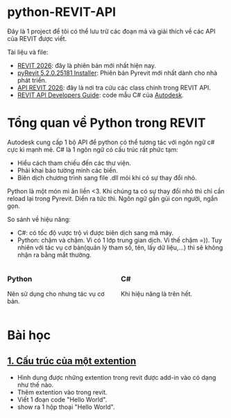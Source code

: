 # python-REVIT-API
Đây là 1 project để tôi có thể lưu trữ các đoạn mả và giải thích về các API của REVIT được viết.

Tài liệu và file:
 - [REVIT 2026](https://drive.google.com/file/d/1Sa2_jeIE9PyUkd2nIdfET08NyOALSWCo/view): đây là phiên bản mới nhất hiện nay.
 - [ pyRevit 5.2.0.25181 Installer](https://github.com/pyrevitlabs/pyRevit/releases/download/v5.2.0.25181%2B1332/pyRevit_5.2.0.25181_admin_signed.exe): Phiên bản Pyrevit mới nhất dành cho nhà phát triển.
 - [API REVIT 2026](https://www.revitapidocs.com/2026/): đây là nơi tra cứu các class chính trong REVIT API.
- [REVIT API Developers Guide](https://help.autodesk.com/view/RVT/2024/ENU/?guid=Revit_API_Revit_API_Developers_Guide_html): code mẫu C# của [Autodesk](https://help.autodesk.com/view/RVT/2024/ENU/).

# Tổng quan về Python trong REVIT

Autodesk cung cấp 1 bộ API để python có thể tương tác với ngôn ngữ c# cực kì mạnh mẻ. C# là 1 ngôn ngữ có cấu trúc rất phức tạm:
- Hiểu cách tham chiếu đến các thư viện.
- Phải khai báo tường minh các biến.
- Biên dịch chương trình sang file .dll mỏi khi có sự thay đổi nhỏ.

    
Python là một món mì ăn liền <3. Khi chúng ta có sự thay đổi nhỏ thì chỉ cần reload lại trong Pyrevit. Diển ra tức thì. Ngôn ngữ gần gủi con người, ngắn gọn.


So sánh về hiệu năng: </br>
+ C#:  có tốc độ vược trộ vì được biên dịch sang mã máy.
+ Python: chậm và chậm. Vì có 1 lớp trung gian dịch. Vì thế chậm =)). Tuy nhiên với tác vụ cơ bản(quản lý tham số, tên, lấy dữ liệu,...) thì sẽ không nhận ra bằng mắt thường.

<div style="display: flex; justify-content: space-between;">

  <div style="width: 48%;">
    <h3>Python</h3>
    <p>
        Nên sử dụng cho nhưng tác vụ cơ bản.
    </p>
  </div>

  <div style="width: 48%;">
    <h3>C#</h3>
    <p>
        Khi hiệu năng là trên hết.
    </p>
  </div>

</div>


# Bài học

## [1. Cấu trúc của một extention](source/chuong_1/README.md)
 - Hình dung được những extention trong revit được add-in vào có dạng như thế nào.
 - Thêm extention vào trong revit.
 - Viết 1 đoạn code "Hello World".
 - show ra 1 hộp thoại "Hello World".